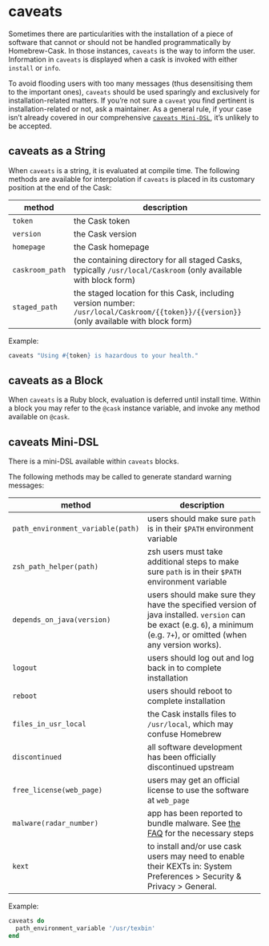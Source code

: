 # caveats

Sometimes there are particularities with the installation of a piece of software that cannot or should not be handled programmatically by Homebrew-Cask. In those instances, `caveats` is the way to inform the user. Information in `caveats` is displayed when a cask is invoked with either `install` or `info`.

To avoid flooding users with too many messages (thus desensitising them to the important ones), `caveats` should be used sparingly and exclusively for installation-related matters. If you’re not sure a `caveat` you find pertinent is installation-related or not, ask a maintainer. As a general rule, if your case isn’t already covered in our comprehensive [`caveats Mini-DSL`](#caveats-mini-dsl), it’s unlikely to be accepted.

## caveats as a String

When `caveats` is a string, it is evaluated at compile time. The following methods are available for interpolation if `caveats` is placed in its customary position at the end of the Cask:

| method             | description |
| ------------------ | ----------- |
| `token`            | the Cask token
| `version`          | the Cask version
| `homepage`         | the Cask homepage
| `caskroom_path`    | the containing directory for all staged Casks, typically `/usr/local/Caskroom` (only available with block form)
| `staged_path`      | the staged location for this Cask, including version number: `/usr/local/Caskroom/{{token}}/{{version}}` (only available with block form)

Example:

```ruby
caveats "Using #{token} is hazardous to your health."
```

## caveats as a Block

When `caveats` is a Ruby block, evaluation is deferred until install time. Within a block you may refer to the `@cask` instance variable, and invoke any method available on `@cask`.

## caveats Mini-DSL

There is a mini-DSL available within `caveats` blocks.

The following methods may be called to generate standard warning messages:

| method                            | description |
| --------------------------------- | ----------- |
| `path_environment_variable(path)` | users should make sure `path` is in their `$PATH` environment variable
| `zsh_path_helper(path)`           | zsh users must take additional steps to make sure `path` is in their `$PATH` environment variable
| `depends_on_java(version)`        | users should make sure they have the specified version of java installed. `version` can be exact (e.g. `6`), a minimum (e.g. `7+`), or omitted (when any version works).
| `logout`                          | users should log out and log back in to complete installation
| `reboot`                          | users should reboot to complete installation
| `files_in_usr_local`              | the Cask installs files to `/usr/local`, which may confuse Homebrew
| `discontinued`                    | all software development has been officially discontinued upstream
| `free_license(web_page)`          | users may get an official license to use the software at `web_page`
| `malware(radar_number)`           | app has been reported to bundle malware. See [the FAQ](https://github.com/caskroom/homebrew-cask/blob/master/doc/faq/apps_with_malware.md) for the necessary steps
| `kext`                            | to install and/or use cask users may need to enable their KEXTs in: System Preferences > Security & Privacy > General.

Example:

```ruby
caveats do
  path_environment_variable '/usr/texbin'
end
```
